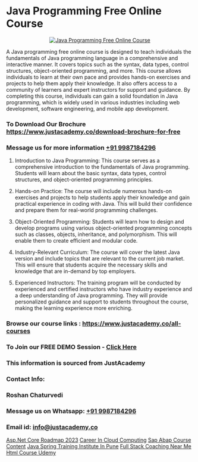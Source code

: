 # Java Programming Free Online Course

<p align="center">
  <a href="https://justacademy.co/course-detail/core-java-training">
    <img src="https://justacademy.co/storage2/course_image/1677245426_course_image.webp" alt="Java Programming Free Online Course">
  </a>
</p>


A Java programming free online course is designed to teach individuals the fundamentals of Java programming language in a comprehensive and interactive manner. It covers topics such as the syntax, data types, control structures, object-oriented programming, and more. This course allows individuals to learn at their own pace and provides hands-on exercises and projects to help them apply their knowledge. It also offers access to a community of learners and expert instructors for support and guidance. By completing this course, individuals can gain a solid foundation in Java programming, which is widely used in various industries including web development, software engineering, and mobile app development. 

### To Download Our Brochure https://www.justacademy.co/download-brochure-for-free
### Message us for more information [+91 9987184296](https://api.whatsapp.com/send?phone=919987184296)
1) Introduction to Java Programming: This course serves as a comprehensive introduction to the fundamentals of Java programming. Students will learn about the basic syntax, data types, control structures, and object-oriented programming principles.

2) Hands-on Practice: The course will include numerous hands-on exercises and projects to help students apply their knowledge and gain practical experience in coding with Java. This will build their confidence and prepare them for real-world programming challenges.

3) Object-Oriented Programming: Students will learn how to design and develop programs using various object-oriented programming concepts such as classes, objects, inheritance, and polymorphism. This will enable them to create efficient and modular code.

4) Industry-Relevant Curriculum: The course will cover the latest Java version and include topics that are relevant to the current job market. This will ensure that students acquire the necessary skills and knowledge that are in-demand by top employers.

5) Experienced Instructors: The training program will be conducted by experienced and certified instructors who have industry experience and a deep understanding of Java programming. They will provide personalized guidance and support to students throughout the course, making the learning experience more enriching.

### Browse our course links : https://www.justacademy.co/all-courses 
### To Join our FREE DEMO Session - [Click Here](https://www.justacademy.co/register-for-course-demo)


### This information is sourced from JustAcademy
### Contact Info:
### Roshan Chaturvedi
### Message us on Whatsapp: [+91 9987184296](https://api.whatsapp.com/send?phone=919987184296)
### Email id: [info@justacademy.co](mailto:info@justacademy.co)
                    
[Asp.Net Core Roadmap 2023](https://www.linkedin.com/pulse/aspnet-core-roadmap-2023-justacademy-delhi-kxlrc?trackingId=SIY2%2BPE%2B1Qb6DSIvVhsruQ%3D%3D&lipi=urn%3Ali%3Apage%3Ad_flagship3_company_admin%3B9Q82RDvqR3%2BMiM23X%2B3J5A%3D%3D)
[Career In Cloud Computing](https://www.linkedin.com/pulse/career-cloud-computing-justacademy-mumbai-l1nbc?trackingId=QUumMdrmaYOLi%2BXFMmKfRw%3D%3D&lipi=urn%3Ali%3Apage%3Ad_flagship3_showcase_admin%3BEsFdB2XdSWavw7Lqed%2FH2g%3D%3D)
[Sap Abap Course Content](https://medium.com/@akanshapatil/sap-abap-course-content-1abec590f3a2)
[Java Spring Training Institute In Pune](https://medium.com/@kumarishimmi99/java-spring-training-institute-in-pune-defcbc1a23dd)
[Full Stack Coaching Near Me](https://justacademyin.github.io/Articles/Full-Stack-Coaching-Near-Me)
[Html Course Udemy](https://justacademyin.github.io/Articles/Html-Course-Udemy)
